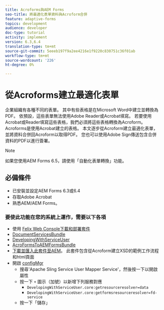 ```yaml
---
title: Acroforms與AEM Forms
seo-title: 將最適化表單資料與Acroform合併
feature: adaptive-forms
topics: development
audience: developer
doc-type: tutorial
activity: implement
version: 6.3,6.4
translation-type: tm+mt
source-git-commit: 5eeeb197f9a2ee4216e1f9220c830751c36f01ab
workflow-type: tm+mt
source-wordcount: '226'
ht-degree: 0%

---
```



# 從Acroforms建立最適化表單

企業組織有各種不同的表單。 其中有些表格是在Microsoft Word中建立並轉換為PDF。 依預設，這些表單無法使用Adobe Reader或Acrobat填寫。 若要使用Acrobat或Reader填寫這些表格，我們必須將這些表格轉換為Acroform。 Acroforms是使用Acrobat建立的表格。 本文逐步從Acroform建立最適化表單，並將資料合併回Acroform以取得PDF。 您也可以使用Adobe Sign傳送包含合併資料的PDF以進行簽署。

>[!NOTE]
>
>如果您使用AEM Forms 6.5，請使用「自動化表單轉換」功能。

## 必備條件

* 已安裝並設定AEM Forms 6.3或6.4
* 存取Adobe Acrobat
* 熟悉AEM/AEM Forms。

### 要使此功能在您的系統上運作，需要以下各項

* 使用 [Felix Web Console下載和部署套件](http://localhost:4502/system/console/bundles)
* [DocumentServicesBundle](/help/forms/assets/common-osgi-bundles/AEMFormsDocumentServices.core-1.0-SNAPSHOT.jar)
* [DevelopingWithServiceUser](/help/forms/assets/common-osgi-bundles/DevelopingWithServiceUser.jar)
* [AcroFormsToAEMFormsBundle](https://forms.enablementadobe.com/content/DemoServerBundles/AcroFormToAEMForm.core-1.0-SNAPSHOT.jar)
* [下載並匯入此套件至AEM](assets/acro-form-aem-form.zip)。 此套件包含從Acroform建立XSD的範例工作流程和html頁面
* 開啟 [configMgr](http://localhost:4502/system/console/configMgr)
   * 搜尋&#39;Apache Sling Service User Mapper Service&#39;，然後按一下以開啟屬性
   * 按一下 `+` 圖示（加號）以新增下列服務對應
      * `DevelopingWithServiceUser.core:getresourceresolver=data`
      * `DevelopingWithServiceUser.core:getformsresourceresolver=fd-service`
   * 按一下「儲存」
